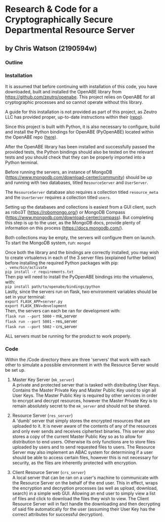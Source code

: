 # Research & Code for a Cryptographically Secure Departmental Resource Server
## by Chris Watson (2190594w)

### Outline

### Installation
It is assumed that before continuing with installation of this code, you have downloaded, built and installed the OpenABE library from https://github.com/zeutro/openabe. This project relies on OpenABE for all cryptographic processes and so cannot operate without this library.  

A guide for this installation is not provided as part of this project, as Zeutro LLC has provided proper, up-to-date instructions within their ([repo](https://github.com/zeutro/openabe)).  

Since this project is built with Python, it is also necessary to configure, build and install the Python bindings for OpenABE (PyOpenABE) located within the OpenABE repo ([here](https://github.com/zeutro/openabe/tree/master/bindings/python)).  

After the OpenABE library has been installed and successfully passed the provided tests, the Python bindings should also be tested on the relevant tests and you should check that they can be properly imported into a Python terminal.  

Before running the servers, an instance of MongoDB (https://www.mongodb.com/download-center/community) should be up and running with two databases, titled `ResourceServer` and `UserServer`.  

The `ResourceServer` database also requires a collection titled `resource_meta` and the `UserServer` requires a collection titled `users`.  

Setting up the databases and collections is easiest from a GUI client, such as robo3T (https://robomongo.org/) or MongoDB Compass (https://www.mongodb.com/download-center/compass). But completing this step is up to the user, as the MongoDB docs, provide plenty of information on this process (https://docs.mongodb.com/).  

Both collections may be empty, the servers will configure them on launch. To start the MongoDB system, run:
  `mongod`  

Once both the library and the bindings are correctly installed, you may wish to create virtualenvs in each of the 3 server files (explained further below) before installing the required Python packages with pip:  
  `. venv/bin/activate`  
  `pip install -r requirements.txt`  
Then pip will need to install the PyOpenABE bindings into the virtualenvs, with:  
  `pip install path/to/openabe/bindings/python`  
Lastly, since the servers run on flask, two environment variables should be set in your terminal:  
  `export FLASK_APP=server.py`  
  `export FLASK_ENV=development`  
Then, the servers can each be ran for development with:  
  `flask run --port 5000` - mk_server  
  `flask run --port 5001` - res_server  
  `flask run --port 5002` - crs_server  

ALL servers must be running for the product to work properly.  

### Code
Within the /Code directory there are three 'servers' that work with each other to simulate a possible environment in with the Resource Server would be set up.

1. Master Key Server (`mk_server`)  
A private and protected server that is tasked with distributing User Keys. Contains the Master Private Key and Master Public Key used to sign all User Keys. The Master Public Key is required by other services in order to encrypt and decrypt resources, however the Master Private Key is to remain absolutely secret to the `mk_server` and should not be shared.

2. Resource Server (`res_server`)  
A 'dumb' server that simply stores the encrypted resources that are uploaded to it. It is never aware of the contents of any of the resources and only ever sends and receives ciphertext binaries. This server also stores a copy of the current Master Public Key so as to allow for distribution to end users. Otherwise its only functions are to store files uploaded by users and to send requested files to users. The Resource Server may also implement an ABAC system for determining if a user should be able to access certain files, however this is not necessary for security, as the files are inherently protected with encryption.

3. Client Resource Server (`crs_server`)  
A local server that can be ran on a user's machine to communicate with the Resource Server on the behalf of the end user. This in effect, wraps the encryption and decryption processes (as well as upload, download, search) in a simple web GUI. Allowing an end user to simply view a list of files and click to download the files they wish to view. The Client Resource Server will in fact handle the downloading and then decrypting of said file automatically for the user (assuming their User Key has the correct attributes for successful decryption).
